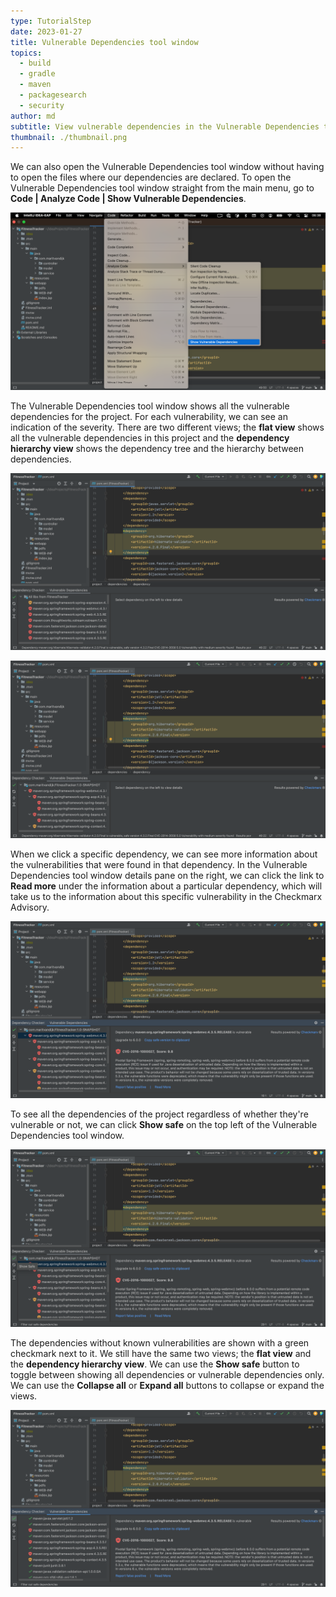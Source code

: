 ```yaml
---
type: TutorialStep
date: 2023-01-27
title: Vulnerable Dependencies tool window
topics:
  - build
  - gradle
  - maven
  - packagesearch
  - security
author: md
subtitle: View vulnerable dependencies in the Vulnerable Dependencies tool window
thumbnail: ./thumbnail.png
---
```


We can also open the Vulnerable Dependencies tool window without having to open the files where our dependencies are declared. To open the Vulnerable Dependencies tool window straight from the main menu, go to **Code | Analyze Code | Show Vulnerable Dependencies**.

![Open Vulnerable Dependencies tool window from menu](open-from-menu.png)

The Vulnerable Dependencies tool window shows all the vulnerable dependencies for the project. For each vulnerability, we can see an indication of the severity. There are two different views; the **flat view** shows all the vulnerable dependencies in this project and the **dependency hierarchy view** shows the dependency tree and the hierarchy between dependencies.

![Vulnerable Dependencies tool window flat view](flat-view.png)

![Vulnerable Dependencies tool window dependency hierarchy view](dependency-hierarchy-view.png)

When we click a specific dependency, we can see more information about the vulnerabilities that were found in that dependency. In the Vulnerable Dependencies tool window details pane on the right, we can click the link to **Read more** under the information about a particular dependency, which will take us to the information about this specific vulnerability in the Checkmarx Advisory.

![Vulnerable Dependencies tool window details](details.png)

To see all the dependencies of the project regardless of whether they're vulnerable or not, we can click **Show safe** on the top left of the Vulnerable Dependencies tool window.

![Show safe button](show-safe-button.png)

The dependencies without known vulnerabilities are shown with a green checkmark next to it. We still have the same two views; the **flat view** and the **dependency hierarchy view**. We can use the **Show safe** button to toggle between showing all dependencies or vulnerable dependencies only. We can use the **Collapse all** or **Expand all** buttons to collapse or expand the views.

![Show safe](show-safe.png)
